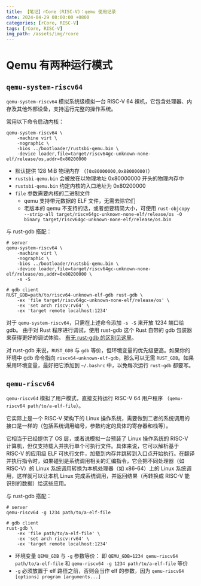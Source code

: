 ```yaml
---
title: 【笔记】rCore (RISC-V)：qemu 使用记录
date: 2024-04-29 08:00:00 +0800
categories: [rCore, RISC-V]
tags: [rCore, RISC-V]
img_path: /assets/img/rcore
---
```


# Qemu 有两种运行模式

## `qemu-system-riscv64`

`qemu-system-riscv64` 模拟系统级模拟一台 RISC-V 64 裸机，它包含处理器、内存及其他外部设备，支持运行完整的操作系统。

常用以下命令启动内核：

```shell
qemu-system-riscv64 \
    -machine virt \
    -nographic \
    -bios ../bootloader/rustsbi-qemu.bin \
    -device loader,file=target/riscv64gc-unknown-none-elf/release/os,addr=0x80200000
```

* 默认提供 128 MiB 物理内存 （`[0x80000000,0x88000000)`）
* `rustsbi-qemu.bin` 会被放在以物理地址 0x80000000 开头的物理内存中
* `rustsbi-qemu.bin` 约定内核的入口地址为 0x80200000
* `file` 参数需要内核的二进制文件
  * qemu 支持带元数据的 ELF 文件，无需去除它们
  * 老版本的 qemu 不支持的话，或者想要精简大小，可使用
    `rust-objcopy --strip-all target/riscv64gc-unknown-none-elf/release/os -O binary target/riscv64gc-unknown-none-elf/release/os.bin`

与 rust-gdb 搭配：

```shell
# server
qemu-system-riscv64 \
    -machine virt \
    -nographic \
    -bios ../bootloader/rustsbi-qemu.bin \
    -device loader,file=target/riscv64gc-unknown-none-elf/release/os,addr=0x80200000 \
    -s -S

# gdb client
RUST_GDB=path/to/riscv64-unknown-elf-gdb rust-gdb \
    -ex 'file target/riscv64gc-unknown-none-elf/release/os' \
    -ex 'set arch riscv:rv64' \
    -ex 'target remote localhost:1234'
```

对于 `qemu-system-riscv64`，只需在上述命令添加 `-s -S` 来开放 1234 端口给 gdb。
由于对 Rust 程序进行调试，使用 rust-gdb 这个 Rust 自带的 gdb 包装器来获得更好的调试体验。
[有无 rust-gdb 的区别见这里][rust-gdb]。

[rust-gdb]: https://zjp-CN.github.io/posts/rcore-gdb/#使用-rust-gdb

对 rust-gdb 来说，`RUST_GDB` 与 `gdb` 等价，但环境变量的优先级更高。如果你的环境中 gdb
命令指向 `riscv64-unknown-elf-gdb`，那么可以无需 `RUST_GDB`。如果采用环境变量，最好把它添加到
`~/.bashrc` 中，以免每次运行 `rust-gdb` 都要写。


## `qemu-riscv64`

`qemu-riscv64` 模拟了用户模式，直接支持运行 RISC-V 64 用户程序 （`qemu-riscv64 path/to/a-elf-file`）。

它实际上是一个 RISC-V 架构下的 Linux 操作系统，需要做到二者的系统调用的接口是一样的（包括系统调用编号，参数约定的具体的寄存器和栈等）。

它相当于已经提供了 OS 层，或者说模拟一台预装了 Linux 操作系统的 RISC-V 计算机，但仅支持载入并执行单个可执行文件。具体来说，它可以解析基于
RISC-V 的应用级 ELF 可执行文件，加载到内存并跳转到入口点开始执行。在翻译并执行指令时，如果碰到是系统调用相关的汇编指令，它会把不同处理器（如
RISC-V）的 Linux 系统调用转换为本机处理器（如 x86-64）上的 Linux 系统调用，这样就可以让本机 Linux 完成系统调用，并返回结果（再转换成 RISC-V
能识别的数据）给这些应用。

与 rust-gdb 搭配：

```shell
# server
qemu-riscv64 -g 1234 path/to/a-elf-file

# gdb client
rust-gdb \
    -ex 'file path/to/a-elf-file' \
    -ex 'set arch riscv:rv64' \
    -ex 'target remote localhost:1234'
```

* 环境变量 `QEMU_GDB` 与 `-g` 参数等价： 即 `QEMU_GDB=1234 qemu-riscv64 path/to/a-elf-file` 和 `qemu-riscv64 -g 1234 path/to/a-elf-file` 等价
* `-g` 必须放置于 elf 路径之前，否则会当作 elf 的参数，因为 `qemu-riscv64 [options] program [arguments...]`

